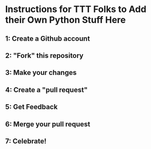 # Instructions for TTT Folks to Add their Own Python Stuff Here


## 1: Create a Github account

## 2: "Fork" this repository

## 3: Make your changes

## 4: Create a "pull request"

## 5: Get Feedback

## 6: Merge your pull request

## 7: Celebrate!
